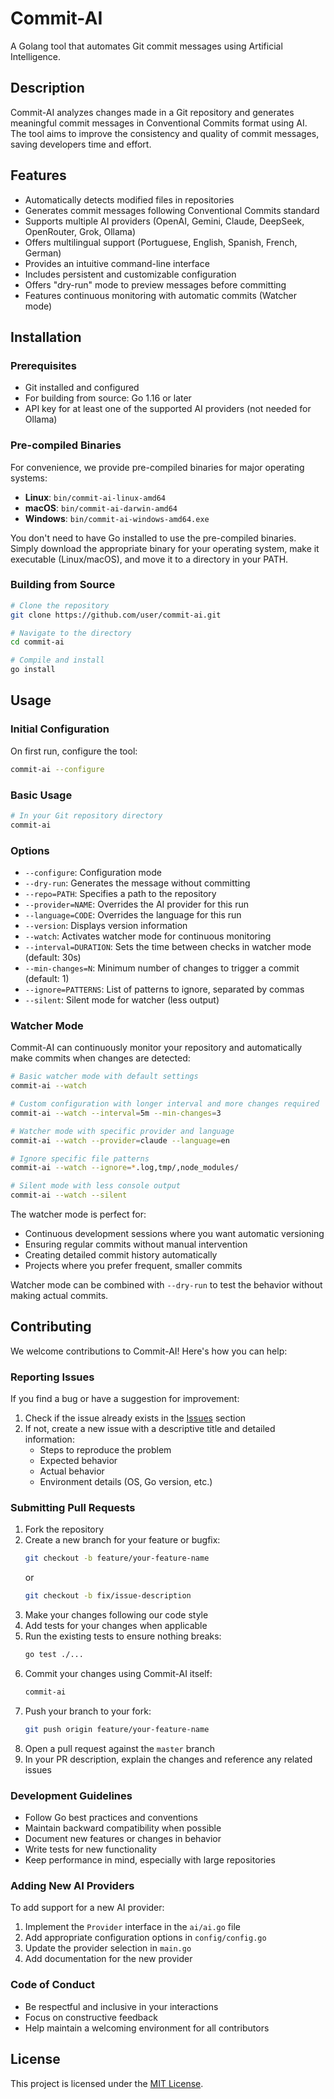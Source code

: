 # Commit-AI

A Golang tool that automates Git commit messages using Artificial Intelligence.

## Description

Commit-AI analyzes changes made in a Git repository and generates meaningful commit messages in Conventional Commits format using AI. The tool aims to improve the consistency and quality of commit messages, saving developers time and effort.

## Features

- Automatically detects modified files in repositories
- Generates commit messages following Conventional Commits standard
- Supports multiple AI providers (OpenAI, Gemini, Claude, DeepSeek, OpenRouter, Grok, Ollama)
- Offers multilingual support (Portuguese, English, Spanish, French, German)
- Provides an intuitive command-line interface
- Includes persistent and customizable configuration
- Offers "dry-run" mode to preview messages before committing
- Features continuous monitoring with automatic commits (Watcher mode)

## Installation

### Prerequisites

- Git installed and configured
- For building from source: Go 1.16 or later
- API key for at least one of the supported AI providers (not needed for Ollama)

### Pre-compiled Binaries

For convenience, we provide pre-compiled binaries for major operating systems:

- **Linux**: `bin/commit-ai-linux-amd64`
- **macOS**: `bin/commit-ai-darwin-amd64`
- **Windows**: `bin/commit-ai-windows-amd64.exe`

You don't need to have Go installed to use the pre-compiled binaries. Simply download the appropriate binary for your operating system, make it executable (Linux/macOS), and move it to a directory in your PATH.

### Building from Source

```bash
# Clone the repository
git clone https://github.com/user/commit-ai.git

# Navigate to the directory
cd commit-ai

# Compile and install
go install
```

## Usage

### Initial Configuration

On first run, configure the tool:

```bash
commit-ai --configure
```

### Basic Usage

```bash
# In your Git repository directory
commit-ai
```

### Options

- `--configure`: Configuration mode
- `--dry-run`: Generates the message without committing
- `--repo=PATH`: Specifies a path to the repository
- `--provider=NAME`: Overrides the AI provider for this run
- `--language=CODE`: Overrides the language for this run
- `--version`: Displays version information
- `--watch`: Activates watcher mode for continuous monitoring
- `--interval=DURATION`: Sets the time between checks in watcher mode (default: 30s)
- `--min-changes=N`: Minimum number of changes to trigger a commit (default: 1)
- `--ignore=PATTERNS`: List of patterns to ignore, separated by commas
- `--silent`: Silent mode for watcher (less output)

### Watcher Mode

Commit-AI can continuously monitor your repository and automatically make commits when changes are detected:

```bash
# Basic watcher mode with default settings
commit-ai --watch

# Custom configuration with longer interval and more changes required
commit-ai --watch --interval=5m --min-changes=3

# Watcher mode with specific provider and language
commit-ai --watch --provider=claude --language=en

# Ignore specific file patterns
commit-ai --watch --ignore=*.log,tmp/,node_modules/

# Silent mode with less console output
commit-ai --watch --silent
```

The watcher mode is perfect for:
- Continuous development sessions where you want automatic versioning
- Ensuring regular commits without manual intervention
- Creating detailed commit history automatically
- Projects where you prefer frequent, smaller commits

Watcher mode can be combined with `--dry-run` to test the behavior without making actual commits.

## Contributing

We welcome contributions to Commit-AI! Here's how you can help:

### Reporting Issues

If you find a bug or have a suggestion for improvement:

1. Check if the issue already exists in the [Issues](https://github.com/user/commit-ai/issues) section
2. If not, create a new issue with a descriptive title and detailed information:
   - Steps to reproduce the problem
   - Expected behavior
   - Actual behavior
   - Environment details (OS, Go version, etc.)

### Submitting Pull Requests

1. Fork the repository
2. Create a new branch for your feature or bugfix:
   ```bash
   git checkout -b feature/your-feature-name
   ```
   or
   ```bash
   git checkout -b fix/issue-description
   ```
3. Make your changes following our code style
4. Add tests for your changes when applicable
5. Run the existing tests to ensure nothing breaks:
   ```bash
   go test ./...
   ```
6. Commit your changes using Commit-AI itself:
   ```bash
   commit-ai
   ```
7. Push your branch to your fork:
   ```bash
   git push origin feature/your-feature-name
   ```
8. Open a pull request against the `master` branch
9. In your PR description, explain the changes and reference any related issues

### Development Guidelines

- Follow Go best practices and conventions
- Maintain backward compatibility when possible
- Document new features or changes in behavior
- Write tests for new functionality
- Keep performance in mind, especially with large repositories

### Adding New AI Providers

To add support for a new AI provider:

1. Implement the `Provider` interface in the `ai/ai.go` file
2. Add appropriate configuration options in `config/config.go`
3. Update the provider selection in `main.go`
4. Add documentation for the new provider

### Code of Conduct

- Be respectful and inclusive in your interactions
- Focus on constructive feedback
- Help maintain a welcoming environment for all contributors

## License

This project is licensed under the [MIT License](LICENSE). 